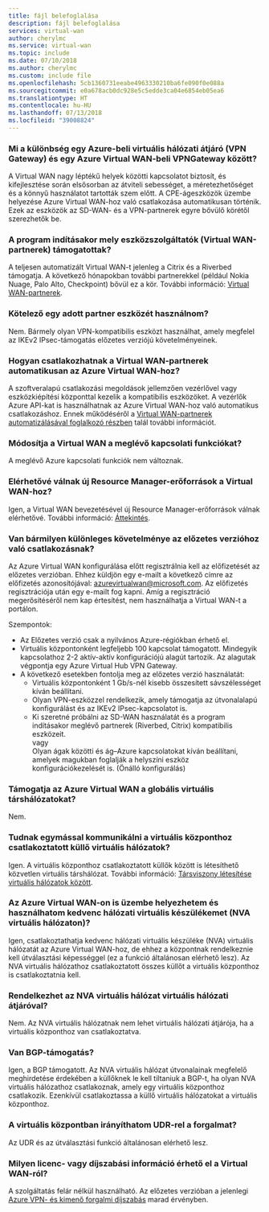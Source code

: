 ```yaml
---
title: fájl belefoglalása
description: fájl belefoglalása
services: virtual-wan
author: cherylmc
ms.service: virtual-wan
ms.topic: include
ms.date: 07/10/2018
ms.author: cherylmc
ms.custom: include file
ms.openlocfilehash: 5cb1360731eeabe4963330210ba6fe090f0e088a
ms.sourcegitcommit: e0a678acb0dc928e5c5edde3ca04e6854eb05ea6
ms.translationtype: HT
ms.contentlocale: hu-HU
ms.lasthandoff: 07/13/2018
ms.locfileid: "39008824"
---
```

### <a name="what-is-the-difference-between-an-azure-virtual-network-gateway-vpn-gateway-and-an-azure-virtual-wan-vpngateway"></a>Mi a különbség egy Azure-beli virtuális hálózati átjáró (VPN Gateway) és egy Azure Virtual WAN-beli VPNGateway között?

A Virtual WAN nagy léptékű helyek közötti kapcsolatot biztosít, és kifejlesztése során elsősorban az átviteli sebességet, a méretezhetőséget és a könnyű használatot tartották szem előtt. A CPE-ágeszközök üzembe helyezése Azure Virtual WAN-hoz való csatlakozása automatikusan történik. Ezek az eszközök az SD-WAN- és a VPN-partnerek egyre bővülő körétől szerezhetők be.

### <a name="which-device-providers-virtual-wan-partners-are-supported-at-launch-time"></a>A program indításakor mely eszközszolgáltatók (Virtual WAN-partnerek) támogatottak? 

A teljesen automatizált Virtual WAN-t jelenleg a Citrix és a Riverbed támogatja. A következő hónapokban további partnerekkel (például Nokia Nuage, Palo Alto, Checkpoint) bővül ez a kör. További információ: [Virtual WAN-partnerek](https://aka.ms/virtualwan).

### <a name="am-i-required-to-use-a-preferred-partner-device"></a>Kötelező egy adott partner eszközét használnom?

Nem. Bármely olyan VPN-kompatibilis eszközt használhat, amely megfelel az IKEv2 IPsec-támogatás előzetes verziójú követelményeinek.

### <a name="how-do-virtual-wan-partners-automate-connectivity-with-azure-virtual-wan"></a>Hogyan csatlakozhatnak a Virtual WAN-partnerek automatikusan az Azure Virtual WAN-hoz?

A szoftveralapú csatlakozási megoldások jellemzően vezérlővel vagy eszközkiépítési központtal kezelik a kompatibilis eszközöket. A vezérlők Azure API-kat is használhatnak az Azure Virtual WAN-hoz való automatikus csatlakozáshoz. Ennek működéséről a [Virtual WAN-partnerek automatizálásával foglalkozó részben](../articles/virtual-wan/virtual-wan-configure-automation-providers.md) talál további információt.

### <a name="does-virtual-wan-change-any-existing-connectivity-features"></a>Módosítja a Virtual WAN a meglévő kapcsolati funkciókat?   

A meglévő Azure kapcsolati funkciók nem változnak.

### <a name="are-there-new-resource-manager-resources-available-for-virtual-wan"></a>Elérhetővé válnak új Resource Manager-erőforrások a Virtual WAN-hoz?
  
Igen, a Virtual WAN bevezetésével új Resource Manager-erőforrások válnak elérhetővé. További információ: [Áttekintés](https://go.microsoft.com/fwlink/p/?LinkId=2004389).

### <a name="are-there-any-special-requirements-to-join-the-preview"></a>Van bármilyen különleges követelménye az előzetes verzióhoz való csatlakozásnak? 

Az Azure Virtual WAN konfigurálása előtt regisztrálnia kell az előfizetését az előzetes verzióban. Ehhez küldjön egy e-mailt a következő címre az előfizetés azonosítójával: <azurevirtualwan@microsoft.com>. Az előfizetés regisztrációja után egy e-mailt fog kapni. Amíg a regisztráció megerősítéséről nem kap értesítést, nem használhatja a Virtual WAN-t a portálon.

Szempontok:

* Az Előzetes verzió csak a nyilvános Azure-régiókban érhető el.
* Virtuális központonként legfeljebb 100 kapcsolat támogatott. Mindegyik kapcsolathoz 2-2 aktív-aktív konfigurációjú alagút tartozik. Az alagutak végpontja egy Azure Virtual Hub VPN Gateway.
* A következő esetekben fontolja meg az előzetes verzió használatát:
  * Virtuális központonként 1 Gb/s-nél kisebb összesített sávszélességet kíván beállítani.
  * Olyan VPN-eszközzel rendelkezik, amely támogatja az útvonalalapú konfigurálást és az IKEv2 IPsec-kapcsolatot is.
  * Ki szeretné próbálni az SD-WAN használatát és a program indításakor meglévő partnerek (Riverbed, Citrix) kompatibilis eszközeit.<br>vagy<br>Olyan ágak közötti és ág–Azure kapcsolatokat kíván beállítani, amelyek magukban foglalják a helyszíni eszköz konfigurációkezelését is. (Önálló konfigurálás)

### <a name="is-global-vnet-peering-supported-with-azure-virtual-wan"></a>Támogatja az Azure Virtual WAN a globális virtuális társhálózatokat? 

 Nem.

### <a name="can-spoke-vnets-connected-to-a-virtual-hub-communicate-with-each-other"></a>Tudnak egymással kommunikálni a virtuális központhoz csatlakoztatott küllő virtuális hálózatok?

Igen. A virtuális központhoz csatlakoztatott küllők között is létesíthető közvetlen virtuális társhálózat. További információ: [Társviszony létesítése virtuális hálózatok között](../articles/virtual-network/virtual-network-peering-overview.md).

### <a name="can-i-deploy-and-use-my-favorite-network-virtual-appliance-in-an-nva-vnet-with-azure-virtual-wan"></a>Az Azure Virtual WAN-on is üzembe helyezhetem és használhatom kedvenc hálózati virtuális készülékemet (NVA virtuális hálózaton)?

Igen, csatlakoztathatja kedvenc hálózati virtuális készüléke (NVA) virtuális hálózatát az Azure Virtual WAN-hoz, de ehhez a központnak rendelkeznie kell útválasztási képességgel (ez a funkció általánosan elérhető lesz). Az NVA virtuális hálózathoz csatlakoztatott összes küllőt a virtuális központhoz is csatlakoztatnia kell. 

### <a name="can-an-nva-vnet-have-a-virtual-network-gateway"></a>Rendelkezhet az NVA virtuális hálózat virtuális hálózati átjáróval?

Nem. Az NVA virtuális hálózatnak nem lehet virtuális hálózati átjárója, ha a virtuális központhoz van csatlakoztatva. 

### <a name="is-there-support-for-bgp"></a>Van BGP-támogatás?

Igen, a BGP támogatott. Az NVA virtuális hálózat útvonalainak megfelelő meghirdetése érdekében a küllőknek le kell tiltaniuk a BGP-t, ha olyan NVA virtuális hálózathoz csatlakoznak, amely egy virtuális központhoz csatlakozik. Ezenkívül csatlakoztassa a küllő virtuális hálózatokat a virtuális központhoz.

### <a name="can-i-direct-traffic-using-udr-in-the-virtual-hub"></a>A virtuális központban irányíthatom UDR-rel a forgalmat?

Az UDR és az útválasztási funkció általánosan elérhető lesz.

### <a name="is-there-any-licensing-or-pricing-information-for-virtual-wan"></a>Milyen licenc- vagy díjszabási információ érhető el a Virtual WAN-ról?
 
A szolgáltatás felár nélkül használható. Az előzetes verzióban a jelenlegi [Azure VPN- és kimenő forgalmi díjszabás](https://azure.microsoft.com/pricing/details/vpn-gateway/) marad érvényben.